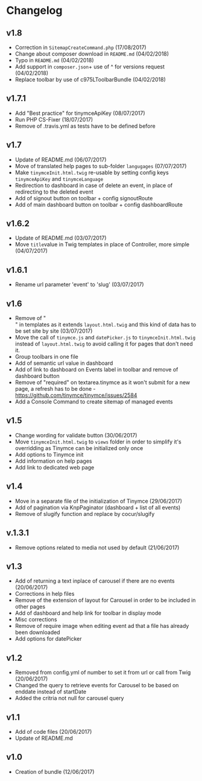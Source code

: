 # Changelog

v1.8
----
- Correction in `SitemapCreateCommand.php` (17/08/2017)
- Change about composer download in `README.md` (04/02/2018)
- Typo in `README.md` (04/02/2018)
- Add support in `composer.json`+ use of ^ for versions request (04/02/2018)
- Replace toolbar by use of c975LToolbarBundle (04/02/2018)

v1.7.1
------
- Add "Best practice" for tinymceApiKey (08/07/2017)
- Run PHP CS-Fixer (18/07/2017)
- Remove of .travis.yml as tests have to be defined before

v1.7
----
- Update of README.md (06/07/2017)
- Move of translated help pages to sub-folder `langugages` (07/07/2017)
- Make `tinymceInit.html.twig` re-usable by setting config keys `tinymceApiKey` and `tinymceLanguage`
- Redirection to dashboard in case of delete an event, in place of redirecting to the deleted event
- Add of signout button on toolbar + config signoutRoute
- Add of main dashboard button on toolbar + config dashboardRoute

v1.6.2
------
- Update of README.md (03/07/2017)
- Move `title`value in Twig templates in place of Controller, more simple (04/07/2017)

v1.6.1
------
- Rename url parameter 'event' to 'slug' (03/07/2017)

v1.6
----
- Remove of "<div class="container">" in templates as it extends `layout.html.twig` and this kind of data has to be set site by site (03/07/2017)
- Move the call of `tinymce.js` and `datePicker.js` to `tinymceInit.html.twig` instead of `layout.html.twig` to avoid calling it for pages that don't need it.
- Group toolbars in one file
- Add of semantic url value in dashboard
- Add of link to dashboard on Events label in toolbar and remove of dashboard button
- Remove of "required" on textarea.tinymce as it won't submit for a new page, a refresh has to be done - https://github.com/tinymce/tinymce/issues/2584
- Add a Console Command to create sitemap of managed events

v1.5
----
- Change wording for validate button (30/06/2017)
- Move `tinymceInit.html.twig` to `views` folder in order to simplify it's overridding as Tinymce can be initialized only once
- Add options to Tinymce init
- Add information on help pages
- Add link to dedicated web page

v1.4
----
- Move in a separate file of the initialization of Tinymce (29/06/2017)
- Add of pagination via KnpPaginator (dashboard + list of all events)
- Remove of slugify function and replace by cocur/slugify

v.1.3.1
-----
- Remove options related to media not used by default (21/06/2017)

v1.3
----
- Add of returning a text inplace of carousel if there are no events (20/06/2017)
- Corrections in help files
- Remove of the extension of layout for Carousel in order to be included in other pages
- Add of dashboard and help link for toolbar in display mode
- Misc corrections
- Remove of require image when editing event ad that a file has already been downloaded
- Add options for datePicker

v1.2
----
- Removed from config.yml of number to set it from url or call from Twig (20/06/2017)
- Changed the query to retrieve events for Carousel to be based on enddate instead of startDate
- Added the critria not null for carousel query

v1.1
----
- Add of code files (20/06/2017)
- Update of README.md

v1.0
----
- Creation of bundle (12/06/2017)